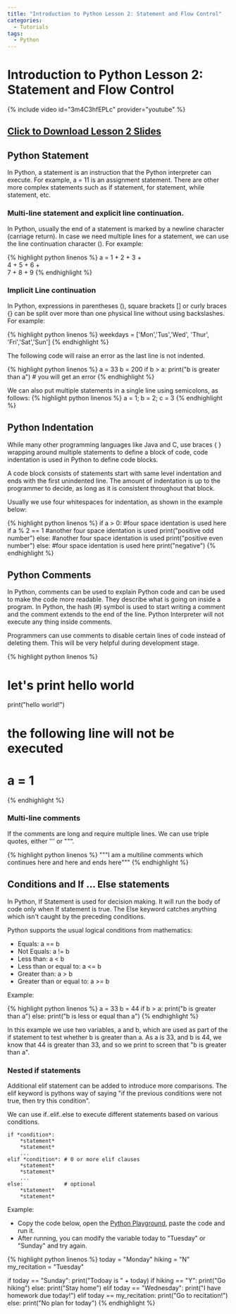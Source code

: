 ```yaml
---
title: "Introduction to Python Lesson 2: Statement and Flow Control"
categories:
  - Tutorials
tags:
  - Python
---
```


# Introduction to Python Lesson 2: Statement and Flow Control           
{% include video id="3m4C3hfEPLc" provider="youtube" %}

## [Click to Download Lesson 2 Slides](/assets/docs/intro_python_2.pdf)  
## Python Statement

In Python, a statement is an instruction that the Python interpreter can execute. For example, a = 11 is an assignment statement. There are other more complex statements such as if statement, for statement, while statement, etc.

### Multi-line statement and explicit line continuation.

In Python, usually the end of a statement is marked by a newline character (carriage return). In case we need multiple lines for a statement, we can use the line continuation character (\). For example:

{% highlight python linenos %}
a = 1 + 2 + 3 + \
    4 + 5 + 6 + \
    7 + 8 + 9
{% endhighlight %}


### Implicit Line continuation

In Python, expressions in parentheses (), square brackets [] or curly braces {} can be split over more than one physical line without using backslashes. For example:

{% highlight python linenos %}
weekdays = ['Mon','Tus','Wed',
            'Thur', 'Fri','Sat','Sun']
{% endhighlight %}

The following code will raise an error as the last line is not indented.

{% highlight python linenos %}
a = 33
b = 200
if b > a:
print("b is greater than a") # you will get an error
{% endhighlight %}


We can also put multiple statements in a single line using semicolons, as follows:
{% highlight python linenos %}
a = 1; b = 2; c = 3
{% endhighlight %}


## Python Indentation

While many other programming languages like Java and C,  use braces { } wrapping around multiple statements to define a block of code, code indentation is used in Python to define code blocks.

A code block consists of statements start with same level indentation and ends with the first unindented line. The amount of indentation is up to the programmer to decide, as long as it is consistent throughout that block.

Usually we use four whitespaces for indentation, as shown in the example below:

{% highlight python linenos %}
if a > 0:
    #four space identation is used here
    if a % 2 == 1
        #another four space identation is used
        print("positive odd number")
    else:
        #another four space identation is used
        print("positive even number")
else:
    #four space identation is used here
    print("negative")
{% endhighlight %}

## Python Comments

In Python, comments can be used to explain Python code and can be used to make the code more readable. They describe what is going on inside a program.  In Python, the hash (#) symbol is used to start writing a comment and the comment extends to the end of the line. Python Interpreter will not execute any thing inside comments.

Programmers can use comments to disable certain lines of code instead of deleting them. This will be very helpful during development stage.

{% highlight python linenos %}
# let's print hello world
print("hello world!")

# the following line will not be executed
# a = 1
{% endhighlight %}

### Multi-line comments

If the comments are long and require multiple lines. We can use triple quotes, either ''' or """.

{% highlight python linenos %}
"""I am a multiline comments which
continues here and here
and ends here"""
{% endhighlight %}


## Conditions and If ... Else statements

In Python, If Statement is used for decision making. It will run the body of code only when If statement is true.
The Else keyword catches anything which isn't caught by the preceding conditions.

Python supports the usual logical conditions from mathematics:

* Equals: a == b
* Not Equals: a != b
* Less than: a < b
* Less than or equal to: a <= b
* Greater than: a > b
* Greater than or equal to: a >= b

Example:

{% highlight python linenos %}
a = 33
b = 44
if b > a:
  print("b is greater than a")
else:
  print("b is less or equal than a")
{% endhighlight %}

In this example we use two variables, a and b, which are used as part of the if statement to test whether b is greater than a. As a is 33, and b is 44, we know that 44 is greater than 33, and so we print to screen that "b is greater than a".


### Nested if statements

Additional elif statement can be added to introduce more comparisons.
The elif keyword is pythons way of saying "if the previous conditions were not true, then try this condition".

We can use if..elif..else to execute different statements based on various conditions.

    if *condition*:
        *statement*
        *statement*
        ...
    elif *condition*: # 0 or more elif clauses
        *statement*
        *statement*
        ...    
    else:             # optional
        *statement*
        *statement*

Example:

* Copy the code below, open the [Python Playground](http://starcoder.org/playground/), paste the code and run it.
* After running, you can modify the variable today to "Tuesday" or "Sunday" and try again.

{% highlight python linenos %}
today = "Monday"
hiking = "N"
my_recitation = "Tuesday"

if today == "Sunday":
    print("Todoay is " + today)
    if hiking == "Y":
        print("Go hiking")
    else:
        print("Stay home")
elif today == "Wednesday":
    print("I have homework due today!")
elif today == my_recitation:
    print("Go to recitation!")
else:
    print("No plan for today")
{% endhighlight %}
